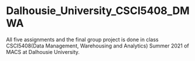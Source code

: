 # Dalhousie_University_CSCI5408_DMWA
All five assignments and the final group project is done in class CSCI5408(Data Management, Warehousing and Analytics) Summer 2021 of MACS at Dalhousie University.
